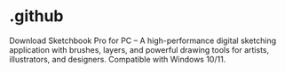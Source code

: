 # .github
Download Sketchbook Pro for PC – A high-performance digital sketching application with brushes, layers, and powerful drawing tools for artists, illustrators, and designers. Compatible with Windows 10/11.
